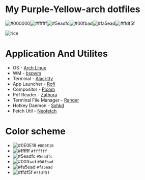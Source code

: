 # My Purple-Yellow-arch dotfiles

![#000000](https://placehold.co/15x15/000000/000000.png)![#ffffff](https://placehold.co/15x15/ffffff/ffffff.png)![#5eadfc](https://placehold.co/15x15/5eadfc/5eadfc.png)![#00fbad](https://placehold.co/15x15/00fbad/00fbad.png)![#fa5ead](https://placehold.co/15x15/fa5ead/fa5ead.png)![#ffdf5f](https://placehold.co/15x15/ffdf5f/ffdf5f.png) 

![rice](https://user-images.githubusercontent.com/114809573/212997461-cecf420f-acc0-422b-8f37-e13090ebc1e3.jpg)


# Application And Utilites
- OS - [Arch Linux](https://wiki.archlinux.org)
- WM - [bspwm](https://github.com/baskerville/bspwm)
- Terminal - [Alacritty](https://github.com/alacritty/alacritty)
- App Launcher - [Rofi](https://github.com/davatorium/rofi)
- Compositor - [Picom](https://github.com/yshui/picom)
- Pdf Reader - [Zathura](https://github.com/pwmt/zathura)
- Terminal File Manager - [Ranger](https://github.com/ranger/ranger)
- Hotkey Daemon - [Sxhkd](https://github.com/baskerville/sxhkd)
- Fetch Util - [Neofetch](https://github.com/dylanaraps/neofetch)

# Color scheme
- ![#0E0E18](https://placehold.co/15x15/0E0E18/0E0E18.png) `#0E0E18`
- ![#ffffff](https://placehold.co/15x15/ffffff/ffffff.png) `#ffffff`
- ![#5eadfc](https://placehold.co/15x15/5eadfc/5eadfc.png) `#5eadfc`
- ![#00fbad](https://placehold.co/15x15/00fbad/00fbad.png) `#00fbad`
- ![#fa5ead](https://placehold.co/15x15/fa5ead/fa5ead.png) `#fa5ead`
- ![#ffdf5f](https://placehold.co/15x15/ffdf5f/ffdf5f.png) `#ffdf5f`
